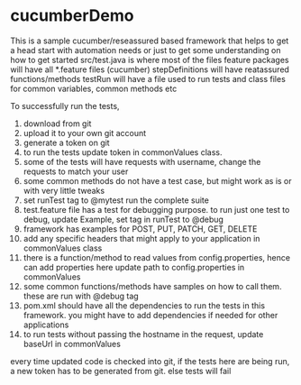 # cucumberDemo

This is a sample cucumber/reseassured based framework that helps to get a head start with automation needs or just to get some understanding on how to get started
src/test.java is where most of the files
feature packages will have all *.feature files (cucumber)
stepDefinitions will have reatassured functions/methods
testRun will have a file used to run tests and class files for common variables, common methods etc

To successfully run the tests,
1. download from git
2. upload it to your own git account
3. generate a token on git
4. to run the tests update token in commonValues class.
5. some of the tests will have requests with username, change the requests to match your user
6. some common methods do not have a test case, but might work as is or with very little tweaks
7. set runTest tag to @mytest run the complete suite
8. test.feature file has a test for debugging purpose. to run just one test to debug, update Example, set tag in runTest to @debug
9. framework has examples for POST, PUT, PATCH, GET, DELETE
10. add any specific headers that might apply to your application in commonValues class
11. there is a function/method to read values from config.properties, hence can add properties here
    update path to config.properties in commonValues
13. some common functions/methods have samples on how to call them. these are run with @debug tag
14. pom.xml should have all the dependencies to run the tests in this framework. you might have to add dependencies if needed for other applications
15. to run tests without passing the hostname in the request, update baseUrl in commonValues

every time updated code is checked into git, if the tests here are being run, a new token has to be generated from git. else tests will fail
